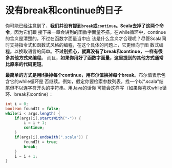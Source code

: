 没有break和continue的日子
================================================================================
你可能已经注意到了，**我们并没有提到`break`或`continue`。Scala去掉了这两个命令**，因为它们跟
接下来一章会讲到的函数字面量不搭。在while循环中，continue的含义是清楚的，不过在函数字面量当中应
该是什么含义才合理呢？尽管Scala同时支持指令式和函数式风格的编程，在这个具体的问题上，它更倾向于函
数式编程。以换取语言的简单。**不过别担心，就算没有了break和continue，一样有很多其他方式来编程**。
而且，**如果你用好了函数字面量，这里提到的其他方式通常比原来的代码更短**。

**最简单的方式是用if换掉每个continue，用布尔值换掉每个break**。布尔值表示包含它的while循环是
否继续。例如，假定你要检索参数列表，找一个以“.scala”结尾但不以连字符开头的字符串。用Java的话你
可能会这样写（如果你喜欢while循环、break和contine）：
```java
int i = 0;
boolean foundIt = false;
while(i < args.length) {
    if(args[i].startsWith("-")) {
        i = i + 1;
        continue;
    }
    if(args[i].endsWith(".scala")) {
        foundIt = true;
        break;
    }
    i = i + 1;
}
```
